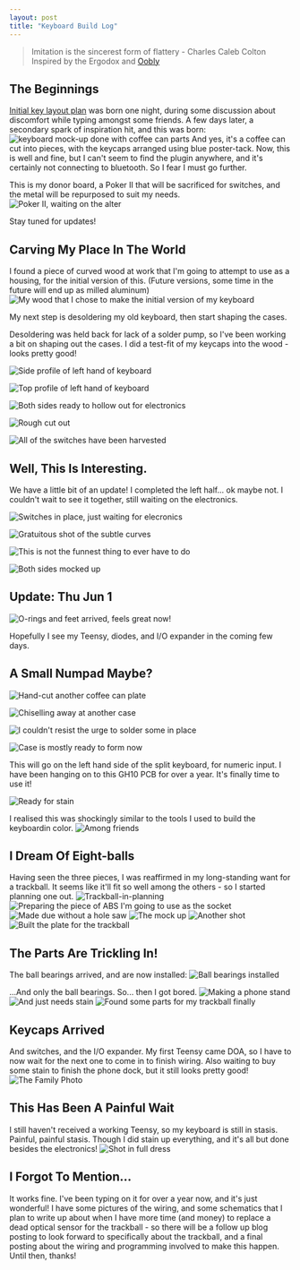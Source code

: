 ```yaml
---
layout: post
title: "Keyboard Build Log"
---
```


>Imitation is the sincerest form of flattery - Charles Caleb Colton
Inspired by the Ergodox and [Oobly](https://geekhack.org/index.php?topic=49721.0)

## The Beginnings

[Initial key layout plan](https://ptpb.pw/Objk) was born one night, during some discussion about discomfort while typing amongst some friends. A few days later, a secondary spark of inspiration hit, and this was born:
![keyboard mock-up done with coffee can parts](https://halfwit.github.io/assets/images/IMG_20170518_020716.jpg "Coffee helps in so many ways...")
And yes, it's a coffee can cut into pieces, with the keycaps arranged using blue poster-tack.  Now, this is well and fine, but I can't seem to find the plugin anywhere, and it's certainly not connecting to bluetooth. So I fear I must go further.

This is my donor board, a Poker II that will be sacrificed for switches, and the metal will be repurposed to suit my needs. 
![Poker II, waiting on the alter](https://halfwit.github.io/assets/images/IMG_20170518_152150.jpg "Poker II, waiting on the alter")

Stay tuned for updates!

## Carving My Place In The World

I found a piece of curved wood at work that I'm going to attempt to use as a housing, for the initial version of this. (Future versions, some time in the future will end up as milled aluminum) 
![My wood that I chose to make the initial version of my keyboard](https://halfwit.github.io/assets/images/IMG_20170519_220330.jpg "Wood with subtle curve")

My next step is desoldering my old keyboard, then start shaping the cases.

Desoldering was held back for lack of a solder pump, so I've been working a bit on shaping out the cases. I did a test-fit of my keycaps into the wood - looks pretty good! 

![Side profile of left hand of keyboard](https://halfwit.github.io/assets/images/IMG_20170523_003728.jpg "Side profile of left hand of keyboard")

![Top profile of left hand of keyboard](https://halfwit.github.io/assets/images/IMG_20170523_002953.jpg "Top profile of left hand of keyboard")

![Both sides ready to hollow out for electronics](https://halfwit.github.io/assets/images/IMG_20170523_104116.jpg "Both sides ready to hollow out for electronics")

![Rough cut out](https://halfwit.github.io/assets/images/IMG_20170523_141729.jpg "Rough cut out")

![All of the switches have been harvested](https://halfwit.github.io/assets/images/IMG_20170525_010320.jpg)

## Well, This Is Interesting.

We have a little bit of an update! I completed the left half... ok maybe not. I couldn't wait to see it together, still waiting on the electronics.

![Switches in place, just waiting for elecronics](https://halfwit.github.io/assets/images/IMG_20170525_162513.jpg)

![Gratuitous shot of the subtle curves](https://halfwit.github.io/assets/images/IMG_20170525_170111.jpg)

![This is not the funnest thing to ever have to do](https://halfwit.github.io/assets/images/IMG_20170525_143918.jpg)

![Both sides mocked up](https://halfwit.github.io/assets/images/IMG_20170527_014446.jpg)

## Update: Thu Jun 1

![O-rings and feet arrived, feels great now!](https://halfwit.github.io/assets/images/IMG_20170601_161206.jpg)

Hopefully I see my Teensy, diodes, and I/O expander in the coming few days.

## A Small Numpad Maybe?

![Hand-cut another coffee can plate](https://halfwit.github.io/assets/images/IMG_20170606_221715.jpg)

![Chiselling away at another case](https://halfwit.github.io/assets/images/IMG_20170606_230033.jpg)

![I couldn't resist the urge to solder some in place](https://halfwit.github.io/assets/images/IMG_20170606_222533.jpg)

![Case is mostly ready to form now](https://halfwit.github.io/assets/images/IMG_20170606_233629.jpg)

This will go on the left hand side of the split keyboard, for numeric input. 
I have been hanging on to this GH10 PCB for over a year. It's finally time to use it!

![Ready for stain](https://halfwit.github.io/assets/images/IMG_20170607_095739.jpg)

I realised this was shockingly similar to the tools I used to build the keyboardin color.
![Among friends](https://halfwit.github.io/assets/images/IMG_20170607_155929.jpg)

## I Dream Of Eight-balls

Having seen the three pieces, I was reaffirmed in my long-standing want for a trackball. It seems like it'll fit so well among the others - so I started planning one out.
![Trackball-in-planning](https://halfwit.github.io/assets/images/IMG_20170608_132502.jpg)
![Preparing the piece of ABS I'm going to use as the socket](https://halfwit.github.io/assets/images/IMG_20170609_142417.jpg)
![Made due without a hole saw](https://halfwit.github.io/assets/images/IMG_20170609_145911.jpg)
![The mock up](https://halfwit.github.io/assets/images/IMG_20170609_212645.jpg)
![Another shot](https://halfwit.github.io/assets/images/IMG_20170609_212654.jpg)
![Built the plate for the trackball](https://halfwit.github.io/assets/images/IMG_20170619_170201.jpg)

## The Parts Are Trickling In!

The ball bearings arrived, and are now installed:
![Ball bearings installed](https://halfwit.github.io/assets/images/IMG_20170628_231900.jpg)

...And only the ball bearings. So... then I got bored.
![Making a phone stand](https://halfwit.github.io/assets/images/IMG_20170630_144605.jpg)
![And just needs stain](https://halfwit.github.io/assets/images/smssecure-2017-06-30-194052-1.jpg)
![Found some parts for my trackball finally](https://halfwit.github.io/assets/images/IMG_20170704_143004.jpg)

## Keycaps Arrived

And switches, and the I/O expander. My first Teensy came DOA, so I have to now wait for the next one to come in to finish wiring. Also waiting to buy some stain to finish the phone dock, but it still looks pretty good!
![The Family Photo](https://halfwit.github.io/assets/images/IMG_20170706_134717.jpg)

## This Has Been A Painful Wait

I still haven't received a working Teensy, so my keyboard is still in stasis. Painful, painful stasis. Though I did stain up everything, and it's all but done besides the electronics! 
![Shot in full dress](https://halfwit.github.io/assets/images/IMG_20170725_140542.jpg)

## I Forgot To Mention...

It works fine. I've been typing on it for over a year now, and it's just wonderful! I have some pictures of the wiring, and some schematics that I plan to write up about when I have more time (and money) to replace a dead optical sensor for the trackball - so there will be a follow up blog posting to look forward to specifically about the trackball, and a final posting about the wiring and programming involved to make this happen. Until then, thanks! 
